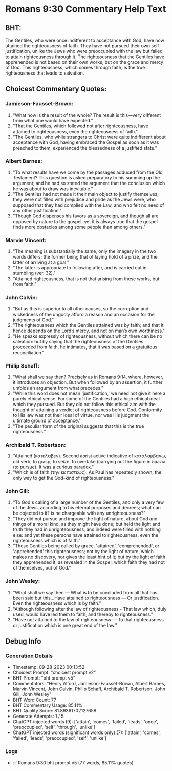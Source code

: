 # Romans 9:30 Commentary Help Text

## BHT:
The Gentiles, who were once indifferent to acceptance with God, have now attained the righteousness of faith. They have not pursued their own self-justification, unlike the Jews who were preoccupied with the law but failed to attain righteousness through it. The righteousness that the Gentiles have apprehended is not based on their own works, but on the grace and mercy of God. This righteousness, which comes through faith, is the true righteousness that leads to salvation.

## Choicest Commentary Quotes:
### Jamieson-Fausset-Brown:
1. "What now is the result of the whole? The result is this—very different from what one would have expected."
2. "That the Gentiles, which followed not after righteousness, have attained to righteousness, even the righteousness of faith."
3. "The Gentiles, who while strangers to Christ were quite indifferent about acceptance with God, having embraced the Gospel as soon as it was preached to them, experienced the blessedness of a justified state."

### Albert Barnes:
1. "To what results have we come by the passages adduced from the Old Testament? This question is asked preparatory to his summing up the argument; and he had so stated the argument that the conclusion which he was about to draw was inevitable."
2. "The Gentiles had not made it their main object to justify themselves; they were not filled with prejudice and pride as the Jews were, who supposed that they had complied with the Law, and who felt no need of any other justification."
3. "Though God dispenses his favors as a sovereign, and though all are opposed by nature to the gospel, yet it is always true that the gospel finds more obstacles among some people than among others."

### Marvin Vincent:
1. "The meaning is substantially the same, only the imagery in the two words differs; the former being that of laying hold of a prize, and the latter of arriving at a goal." 
2. "The latter is appropriate to following after, and is carried out in stumbling (ver. 32)."
3. "Attained righteousness, that is not that arising from these works, but from faith."

### John Calvin:
1. "But as this is superior to all other causes, so the corruption and wickedness of the ungodly afford a reason and an occasion for the judgments of God."
2. "The righteousness which the Gentiles attained was by faith; and that it hence depends on the Lord’s mercy, and not on man’s own worthiness."
3. "He speaks expressly of righteousness, without which there can be no salvation: but by saying that the righteousness of the Gentiles proceeded from faith, he intimates, that it was based on a gratuitous reconciliation."

### Philip Schaff:
1. "What shall we say then? Precisely as in Romans 9:14, where, however, it introduces an objection. But when followed by an assertion, it further unfolds an argument from what precedes."
2. "While this word does not mean 'justification,' we need not give it here a purely ethical sense. For some of the Gentiles had a high ethical ideal which they pursued. But they did not follow this ethical aim with the thought of attaining a verdict of righteousness before God. Conformity to His law was not their ideal of virtue, nor was His judgment the ultimate ground of acceptance."
3. "The peculiar form of the original suggests that this is the true righteousness."

### Archibald T. Robertson:
1. "Attained (κατελαβεν). Second aorist active indicative of καταλαμβανω, old verb, to grasp, to seize, to overtake (carrying out the figure in διωκω (to pursue). It was a curious paradox."
2. "Which is of faith (την εκ πιστεως). As Paul has repeatedly shown, the only way to get the God-kind of righteousness."

### John Gill:
1. "To God's calling of a large number of the Gentiles, and only a very few of the Jews, according to his eternal purposes and decrees; what can be objected to it? is he chargeable with any unrighteousness?"
2. "They did not pursue and improve the light of nature, about God and things of a moral kind, as they might have done; but held the light and truth they had in unrighteousness, and indeed were filled with nothing else: and yet these persons have attained to righteousness, even the righteousness which is of faith."
3. "These Gentiles being called by grace, 'attained', 'comprehended', or 'apprehended' this righteousness; not by the light of nature, which makes no discovery, nor gives the least hint of it; but by the light of faith they apprehended it, as revealed in the Gospel; which faith they had not of themselves, but of God."

### John Wesley:
1. "What shall we say then — What is to be concluded from all that has been said but this...Have attained to righteousness — Or justification. Even the righteousness which is by faith."
2. "Although following after the law of righteousness - That law which, duly used, would have led them to faith, and thereby to righteousness."
3. "Have not attained to the law of righteousness — To that righteousness or justification which is one great end of the law."


## Debug Info
### Generation Details
- Timestamp: 09-28-2023 00:13:52
- Choicest Prompt: "choicest prompt v2"
- BHT Prompt: "bht prompt v5"
- Commentators: "Henry Alford, Jamieson-Fausset-Brown, Albert Barnes, Marvin Vincent, John Calvin, Philip Schaff, Archibald T. Robertson, John Gill, John Wesley"
- BHT Word Count: 77
- BHT Commentary Usage: 85.11%
- BHT Quality Score: 81.89361702127658
- Generate Attempts: 1 / 5
- ChatGPT injected words (9):
	['attain', 'comes', 'failed', 'leads', 'once', 'preoccupied', 'self', 'through', 'unlike']
- ChatGPT injected words (significant words only) (7):
	['attain', 'comes', 'failed', 'leads', 'preoccupied', 'self', 'unlike']

### Logs
- ✅ Romans 9:30 bht prompt v5 (77 words, 85.11% quotes)